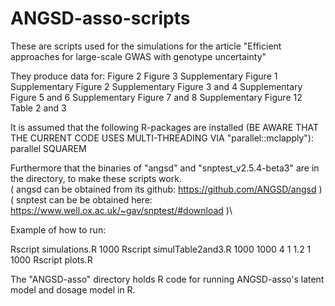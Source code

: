 # ANGSD-asso-scripts

These are scripts used for the simulations for the article "Efficient approaches for large-scale GWAS with genotype uncertainty"

They produce data for:
Figure 2
Figure 3
Supplementary Figure 1
Supplementary Figure 2
Supplementary Figure 3 and 4
Supplementary Figure 5 and 6
Supplementary Figure 7 and 8
Supplementary Figure 12
Table 2 and 3


It is assumed that the following R-packages are installed (BE AWARE THAT THE CURRENT CODE USES MULTI-THREADING VIA "parallel::mclapply"):
parallel
SQUAREM

Furthermore that the binaries of "angsd" and "snptest_v2.5.4-beta3" are in the directory, to make these scripts work.\
( angsd can be obtained from its github: https://github.com/ANGSD/angsd )\
( snptest can be be obtained here: https://www.well.ox.ac.uk/~gav/snptest/#download )\

Example of how to run:

Rscript simulations.R 1000
Rscript simulTable2and3.R 1000 1000 4 1 1.2 1 1000
Rscript plots.R

The "ANGSD-asso" directory holds R code for running ANGSD-asso's latent model and dosage model in R.

